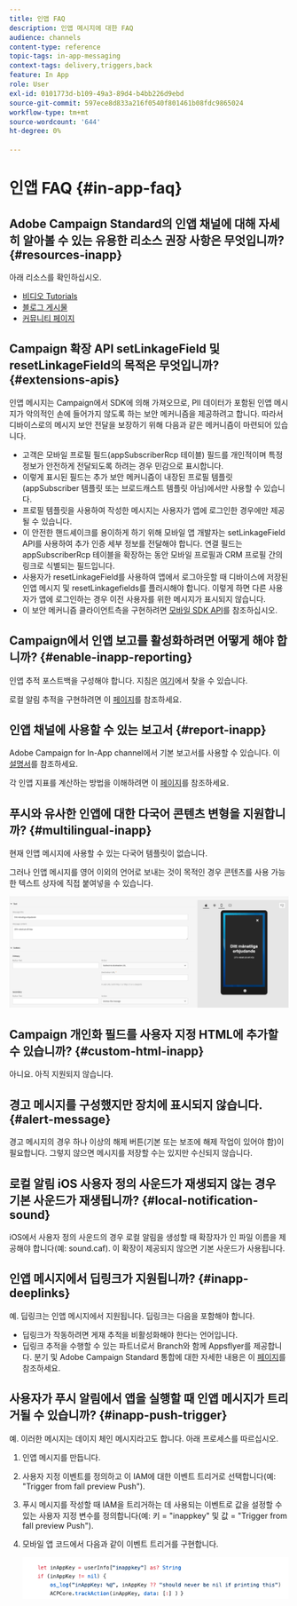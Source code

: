 ```yaml
---
title: 인앱 FAQ
description: 인앱 메시지에 대한 FAQ
audience: channels
content-type: reference
topic-tags: in-app-messaging
context-tags: delivery,triggers,back
feature: In App
role: User
exl-id: 0101773d-b109-49a3-89d4-b4bb226d9ebd
source-git-commit: 597ece8d833a216f0540f801461b08fdc9865024
workflow-type: tm+mt
source-wordcount: '644'
ht-degree: 0%

---
```


# 인앱 FAQ {#in-app-faq}

## Adobe Campaign Standard의 인앱 채널에 대해 자세히 알아볼 수 있는 유용한 리소스 권장 사항은 무엇입니까? {#resources-inapp}

아래 리소스를 확인하십시오.

* [비디오 Tutorials](https://experienceleague.adobe.com/docs/campaign-standard-learn/tutorials/communication-channels/mobile/in-app/in-app-message-overview.html?lang=ko)
* [블로그 게시물](https://theblog.adobe.com/get-more-out-of-the-new-in-app-message-channel-from-adobe-campaign/)
* [커뮤니티 페이지](https://experienceleaguecommunities.adobe.com/t5/adobe-campaign-standard/ct-p/adobe-campaign-standard-community?profile.language=ko)

## Campaign 확장 API setLinkageField 및 resetLinkageField의 목적은 무엇입니까? {#extensions-apis}

인앱 메시지는 Campaign에서 SDK에 의해 가져오므로, PII 데이터가 포함된 인앱 메시지가 악의적인 손에 들어가지 않도록 하는 보안 메커니즘을 제공하려고 합니다. 따라서 디바이스로의 메시지 보안 전달을 보장하기 위해 다음과 같은 메커니즘이 마련되어 있습니다.

* 고객은 모바일 프로필 필드(appSubscriberRcp 테이블) 필드를 개인적이며 특정 정보가 안전하게 전달되도록 하려는 경우 민감으로 표시합니다.
* 이렇게 표시된 필드는 추가 보안 메커니즘이 내장된 프로필 템플릿(appSubscriber 템플릿 또는 브로드캐스트 템플릿 아님)에서만 사용할 수 있습니다.
* 프로필 템플릿을 사용하여 작성한 메시지는 사용자가 앱에 로그인한 경우에만 제공될 수 있습니다.
* 이 안전한 핸드셰이크를 용이하게 하기 위해 모바일 앱 개발자는 setLinkageField API를 사용하여 추가 인증 세부 정보를 전달해야 합니다. 연결 필드는 appSubscriberRcp 테이블을 확장하는 동안 모바일 프로필과 CRM 프로필 간의 링크로 식별되는 필드입니다.
* 사용자가 resetLinkageField를 사용하여 앱에서 로그아웃할 때 디바이스에 저장된 인앱 메시지 및 resetLinkagefields를 플러시해야 합니다. 이렇게 하면 다른 사용자가 앱에 로그인하는 경우 이전 사용자를 위한 메시지가 표시되지 않습니다.
* 이 보안 메커니즘 클라이언트측을 구현하려면 [모바일 SDK API](https://developer.adobe.com/client-sdks/documentation/adobe-campaign-standard/api-reference/)를 참조하십시오.

## Campaign에서 인앱 보고를 활성화하려면 어떻게 해야 합니까? {#enable-inapp-reporting}

인앱 추적 포스트백을 구성해야 합니다. 지침은 [여기](../../administration/using/configuring-rules-launch.md#inapp-tracking-postback)에서 찾을 수 있습니다.

로컬 알림 추적을 구현하려면 이 [페이지](../../administration/using/local-tracking.md)를 참조하세요.

## 인앱 채널에 사용할 수 있는 보고서 {#report-inapp}

Adobe Campaign for In-App channel에서 기본 보고서를 사용할 수 있습니다. 이 [설명서](../../reporting/using/in-app-report.md)를 참조하세요.

각 인앱 지표를 계산하는 방법을 이해하려면 이 [페이지](../../reporting/using/indicator-calculation.md#in-app-delivery)를 참조하세요.

## 푸시와 유사한 인앱에 대한 다국어 콘텐츠 변형을 지원합니까? {#multilingual-inapp}

현재 인앱 메시지에 사용할 수 있는 다국어 템플릿이 없습니다.

그러나 인앱 메시지를 영어 이외의 언어로 보내는 것이 목적인 경우 콘텐츠를 사용 가능한 텍스트 상자에 직접 붙여넣을 수 있습니다.

![](assets/faq_inapp.png)

## Campaign 개인화 필드를 사용자 지정 HTML에 추가할 수 있습니까? {#custom-html-inapp}

아니요. 아직 지원되지 않습니다.

## 경고 메시지를 구성했지만 장치에 표시되지 않습니다. {#alert-message}

경고 메시지의 경우 하나 이상의 해제 버튼(기본 또는 보조에 해제 작업이 있어야 함)이 필요합니다. 그렇지 않으면 메시지를 저장할 수는 있지만 수신되지 않습니다.

## 로컬 알림 iOS 사용자 정의 사운드가 재생되지 않는 경우 기본 사운드가 재생됩니까? {#local-notification-sound}

iOS에서 사용자 정의 사운드의 경우 로컬 알림을 생성할 때 확장자가 인 파일 이름을 제공해야 합니다(예: sound.caf). 이 확장이 제공되지 않으면 기본 사운드가 사용됩니다.

## 인앱 메시지에서 딥링크가 지원됩니까? {#inapp-deeplinks}

예. 딥링크는 인앱 메시지에서 지원됩니다. 딥링크는 다음을 포함해야 합니다.

* 딥링크가 작동하려면 게재 추적을 비활성화해야 한다는 언어입니다.
* 딥링크 추적을 수행할 수 있는 파트너로서 Branch와 함께 Appsflyer를 제공합니다. 분기 및 Adobe Campaign Standard 통합에 대한 자세한 내용은 이 [페이지](https://help.branch.io/using-branch/docs/adobe-campaign-standard-1)를 참조하세요.

## 사용자가 푸시 알림에서 앱을 실행할 때 인앱 메시지가 트리거될 수 있습니까? {#inapp-push-trigger}

예. 이러한 메시지는 데이지 체인 메시지라고도 합니다. 아래 프로세스를 따르십시오.

1. 인앱 메시지를 만듭니다.

1. 사용자 지정 이벤트를 정의하고 이 IAM에 대한 이벤트 트리거로 선택합니다(예: &quot;Trigger from fall preview Push&quot;).

1. 푸시 메시지를 작성할 때 IAM을 트리거하는 데 사용되는 이벤트로 값을 설정할 수 있는 사용자 지정 변수를 정의합니다(예: 키 = &quot;inappkey&quot; 및 값 = &quot;Trigger from fall preview Push&quot;).

1. 모바일 앱 코드에서 다음과 같이 이벤트 트리거를 구현합니다.

   ![](assets/faq_inapp_2.png)
